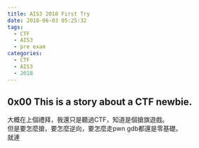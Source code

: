 ```yaml
---
title: AIS3 2018 First Try
date: 2018-06-03 05:25:32
tags:
  - CTF
  - AIS3
  - pre exam
categories:
  - CTF
  - AIS3
  - 2018
---
```


## 0x00 This is a story about a CTF newbie.  
大概在上個禮拜，我還只是聽過CTF，知道是個搶旗遊戲。  
但是要怎麼搶，要怎麼逆向，要怎麼走pwn gdb都還是零基礎。  
就連
